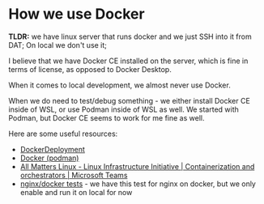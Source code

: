 # How we use Docker
**TLDR:** we have linux server that runs docker and we just SSH into it from DAT; On local we don't use it;

I believe that we have Docker CE installed on the server, which is fine in terms of license, as opposed to Docker Desktop.

When it comes to local development, we almost never use Docker.

When we do need to test/debug something - we either install Docker CE inside of WSL, or use Podman inside of WSL as well. We started with Podman, but Docker CE seems to work for me fine as well.

Here are some useful resources:

- [DockerDeployment](https://devops.wisetechglobal.com/wtg/BorderWise/_git/Common?path=%2FDeployment%2FDockerDeployment)
- [Docker (podman)](/Guides/Docker-\(podman\))
- [All Matters Linux - Linux Infrastructure Initiative | Containerization and orchestrators | Microsoft Teams](https://teams.microsoft.com/l/channel/19%3Af688e324fd7548a48d9ccc2efd5db5fb%40thread.tacv2/Containerization%20and%20orchestrators?groupId=0d1bbfab-c584-4034-a891-78ccf9de71b4&tenantId=8b493985-e1b4-4b95-ade6-98acafdbdb01)
- [nginx/docker tests](https://devops.wisetechglobal.com/wtg/BorderWise/_git/BorderWiseWeb?path=%2FFrontend%2Fvue-elements%2Ftools%2Fdocker.skip.ts&_a=contents&version=GBmaster) - we have this test for nginx on docker, but we only enable and run it on local for now
